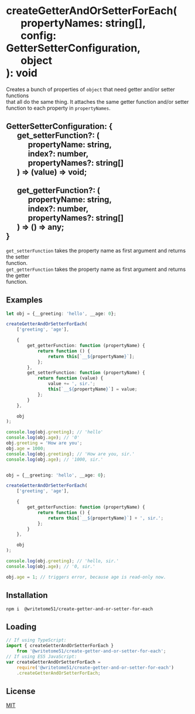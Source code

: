 # createGetterAndOrSetterForEach(<br>&nbsp;&nbsp;&nbsp;&nbsp;&nbsp;&nbsp;propertyNames: string[],<br>&nbsp;&nbsp;&nbsp;&nbsp;&nbsp;&nbsp;config: GetterSetterConfiguration,<br>&nbsp;&nbsp;&nbsp;&nbsp;&nbsp;&nbsp;object<br>): void

Creates a bunch of properties of `object` that need getter and/or setter functions  
that all do the same thing. It attaches the same getter function and/or setter  
function to each property in `propertyNames`. 


## GetterSetterConfiguration: {<br>&nbsp;&nbsp;&nbsp;&nbsp;&nbsp;&nbsp;get_setterFunction?: (<br>&nbsp;&nbsp;&nbsp;&nbsp;&nbsp;&nbsp;&nbsp;&nbsp;&nbsp;&nbsp;&nbsp;&nbsp;propertyName: string,<br>&nbsp;&nbsp;&nbsp;&nbsp;&nbsp;&nbsp;&nbsp;&nbsp;&nbsp;&nbsp;&nbsp;&nbsp;index?: number,<br>&nbsp;&nbsp;&nbsp;&nbsp;&nbsp;&nbsp;&nbsp;&nbsp;&nbsp;&nbsp;&nbsp;&nbsp;propertyNames?: string[]<br>&nbsp;&nbsp;&nbsp;&nbsp;&nbsp;&nbsp;) => (value) => void;<br><br>&nbsp;&nbsp;&nbsp;&nbsp;&nbsp;&nbsp;get_getterFunction?: (<br>&nbsp;&nbsp;&nbsp;&nbsp;&nbsp;&nbsp;&nbsp;&nbsp;&nbsp;&nbsp;&nbsp;&nbsp;propertyName: string,<br>&nbsp;&nbsp;&nbsp;&nbsp;&nbsp;&nbsp;&nbsp;&nbsp;&nbsp;&nbsp;&nbsp;&nbsp;index?: number,<br>&nbsp;&nbsp;&nbsp;&nbsp;&nbsp;&nbsp;&nbsp;&nbsp;&nbsp;&nbsp;&nbsp;&nbsp;propertyNames?: string[]<br>&nbsp;&nbsp;&nbsp;&nbsp;&nbsp;&nbsp;) => () => any;<br>}
`get_setterFunction` takes the property name as first argument and returns the setter  
function.  
`get_getterFunction` takes the property name as first argument and returns the getter  
function.

## Examples
```ts
let obj = {__greeting: 'hello', __age: 0};

createGetterAndOrSetterForEach(
    ['greeting', 'age'],

    {
        get_getterFunction: function (propertyName) {
            return function () {
                return this[`__${propertyName}`];
            };
        },
        get_setterFunction: function (propertyName) {
            return function (value) {
                value += ', sir.';
                this[`__${propertyName}`] = value;
            };
        }
    },

    obj
);

console.log(obj.greeting); // 'hello'
console.log(obj.age); // '0'
obj.greeting = 'How are you';
obj.age = 1000;
console.log(obj.greeting); // 'How are you, sir.'
console.log(obj.age); // '1000, sir.'


obj = {__greeting: 'hello', __age: 0};

createGetterAndOrSetterForEach(
    ['greeting', 'age'],

    {
        get_getterFunction: function (propertyName) {
            return function () {
                return this[`__${propertyName}`] + ', sir.';
            };
        }
    },

    obj
);

console.log(obj.greeting); // 'hello, sir.'
console.log(obj.age); // '0, sir.'

obj.age = 1; // triggers error, because age is read-only now.
```


## Installation
`npm i  @writetome51/create-getter-and-or-setter-for-each`


## Loading
```ts
// If using TypeScript:
import { createGetterAndOrSetterForEach } 
    from '@writetome51/create-getter-and-or-setter-for-each';
// If using ES5 JavaScript:
var createGetterAndOrSetterForEach = 
    require('@writetome51/create-getter-and-or-setter-for-each')
    .createGetterAndOrSetterForEach;
```

## License
[MIT](https://choosealicense.com/licenses/mit/)

